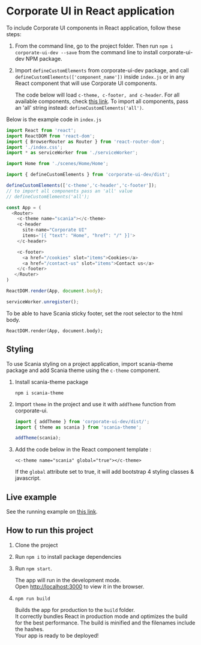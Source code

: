 # Corporate UI in React application

To include Corporate UI components in React application, follow these steps:

1. From the command line, go to the project folder. Then run `npm i corporate-ui-dev --save` from the command line to install corporate-ui-dev NPM package.
2. Import `defineCustomElements` from corporate-ui-dev package, and call `defineCustomElements(['component_name'])` inside `index.js` or in any React component that will use Corporate UI components. 

   The code below will load `c-theme, c-footer, and c-header`. For all available components, check [this link](https://static.scania.com/build/global/4.0.0-alpha.1/www/index.html). To import all components, pass an 'all' string instead: `defineCustomElements('all')`.

Below is the example code in `index.js`

```js
import React from 'react';
import ReactDOM from 'react-dom';
import { BrowserRouter as Router } from 'react-router-dom';
import './index.css';
import * as serviceWorker from './serviceWorker';

import Home from './scenes/Home/Home';

import { defineCustomElements } from 'corporate-ui-dev/dist';

defineCustomElements(['c-theme','c-header','c-footer']);
// to import all components pass an 'all' value
// defineCustomElements('all');

const App = (
  <Router>
    <c-theme name="scania"></c-theme>
    <c-header
      site-name="Corporate UI"
      items='[{ "text": "Home", "href": "/" }]'>
    </c-header>

    <c-footer>
      <a href="/cookies" slot="items">Cookies</a>
      <a href="/contact-us" slot="items">Contact us</a>
    </c-footer>
   </Router>
)

ReactDOM.render(App, document.body);

serviceWorker.unregister();

```

To be able to have Scania sticky footer, set the root selector to the html body. 
```
ReactDOM.render(App, document.body);
```


## Styling

To use Scania styling on a project application, import scania-theme package and add Scania theme using the `c-theme` component. 

1. Install scania-theme package

   `npm i scania-theme`

2. Import `theme` in the project and use it with `addTheme` function from corporate-ui.

   ```js
   import { addTheme } from 'corporate-ui-dev/dist/'; 
   import { theme as scania } from 'scania-theme'; 

   addTheme(scania);
   ```

3. Add the code below in the React component template :

   `<c-theme name="scania" global="true"></c-theme>`

   If the `global` attribute set to true, it will add bootstrap 4 styling classes & javascript.


## Live example

See the running example on [this link](https://scania.github.io/corporate-ui-react/).


## How to run this project

1. Clone the project
2. Run `npm i` to install package dependencies
3. Run `npm start`. 

   The app will run in the development mode.<br>
   Open [http://localhost:3000](http://localhost:3000) to view it in the browser.

4. `npm run build`

   Builds the app for production to the `build` folder.<br>
   It correctly bundles React in production mode and optimizes the build for the best performance.
   The build is minified and the filenames include the hashes.<br>
   Your app is ready to be deployed!
